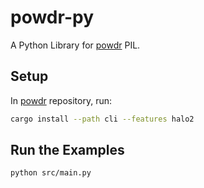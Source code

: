 # powdr-py

A Python Library for [powdr](https://github.com/powdr-labs/powdr) PIL.

## Setup

In [powdr](https://github.com/powdr-labs/powdr) repository, run:
```bash
cargo install --path cli --features halo2
```

## Run the Examples

```bash
python src/main.py
```